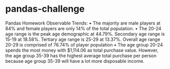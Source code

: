 # pandas-challenge
Pandas Homework
Observable Trends:
•	The majority are male players at 84% and female players are only 14% of the total population. 
•	The 20-24 age range is the peak age demographic at 44.79%.  Secondary age range is 15-19 at 18.58%. Tertiary age range is 25-29 at 13.37%.  Overall age range 20-29 is comprised of 76.74% of player population
•	The age group 20-24 spends the most money with $1,114.06 as total purchase value. However, the age group 35-39 has the highest average total purchase per person because age group 35-39 will have a lot more disposable income.
